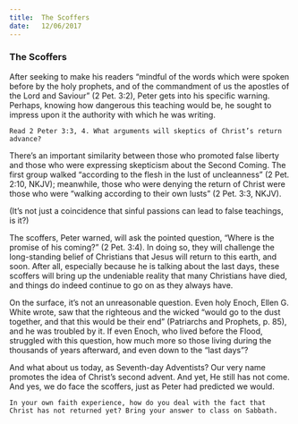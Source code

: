 ```yaml
---
title:  The Scoffers
date:   12/06/2017
---
```


### The Scoffers

After seeking to make his readers “mindful of the words which were spoken before by the holy prophets, and of the commandment of us the apostles of the Lord and Saviour” (2 Pet. 3:2), Peter gets into his specific warning. Perhaps, knowing how dangerous this teaching would be, he sought to impress upon it the authority with which he was writing.

`Read 2 Peter 3:3, 4. What arguments will skeptics of Christ’s return advance?` 

There’s an important similarity between those who promoted false liberty and those who were expressing skepticism about the Second Coming. The first group walked “according to the flesh in the lust of uncleanness” (2 Pet. 2:10, NKJV); meanwhile, those who were denying the return of Christ were those who were “walking according to their own lusts” (2 Pet. 3:3, NKJV). 

(It’s not just a coincidence that sinful passions can lead to false teachings, is it?)

The scoffers, Peter warned, will ask the pointed question, “Where is the promise of his coming?” (2 Pet. 3:4). In doing so, they will challenge the long-standing belief of Christians that Jesus will return to this earth, and soon. After all, especially because he is talking about the last days, these scoffers will bring up the undeniable reality that many Christians have died, and things do indeed continue to go on as they always have. 

On the surface, it’s not an unreasonable question. Even holy Enoch, Ellen G. White wrote, saw that the righteous and the wicked “would go to the dust together, and that this would be their end” (Patriarchs and Prophets, p. 85), and he was troubled by it. If even Enoch, who lived before the Flood, struggled with this question, how much more so those living during the thousands of years afterward, and even down to the “last days”? 

And what about us today, as Seventh-day Adventists? Our very name promotes the idea of Christ’s second advent. And yet, He still has not come. And yes, we do face the scoffers, just as Peter had predicted we would.

`In your own faith experience, how do you deal with the fact that Christ has not returned yet? Bring your answer to class on Sabbath.`